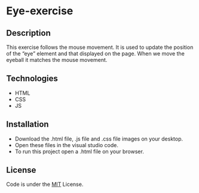 # Eye-exercise
## Description
  This exercise follows the mouse movement. It is used to update the position of the “eye” element and that displayed on the page. When we move the eyeball it matches the mouse movement.
## Technologies
* HTML<br>
* CSS <br>
* JS
## Installation
 * Download the .html file, .js file and .css file images on your desktop.
 * Open these files in the visual studio code.
 * To run this project open a .html file on your browser.
 ## License
  Code is under the [MIT](https://choosealicense.com/licenses/mit/) License.
